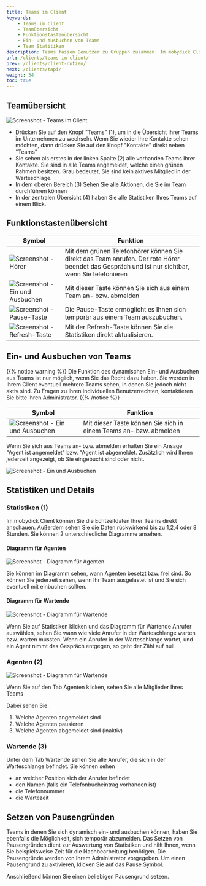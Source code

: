 ```yaml
---
title: Teams im Client
keywords:
    - Teams im Client
    - Teamübersicht
    - Funktionstastenübersicht
    - Ein- und Ausbuchen von Teams
    - Team Statitiken
description: Teams fassen Benutzer zu Gruppen zusammen. Im mobydick Client sehen Sie, zu welchen Teams es in Ihrem Unternehmen gibt und können aktiv in einem Team arbeiten.
url: /clients/teams-im-client/
prev: /clients/client-nutzen/
next: /clients/tapi/
weight: 34
toc: true
---
```


## Teamübersicht
![Screenshot - Teams im Client](../../images/client_team_uebersicht.png?width=90% "Teams im Client- Übersicht")

* Drücken Sie auf den Knopf "Teams" (1), um in die Übersicht Ihrer Teams im Unternehmen zu wechseln. Wenn Sie wieder Ihre Kontakte sehen möchten, dann drücken Sie auf den Knopf "Kontakte" direkt neben "Teams"
* Sie sehen als erstes in der linken Spalte (2) alle vorhanden Teams Ihrer Kontakte. Sie sind in alle Teams angemeldet, welche einen grünen Rahmen besitzen. Grau bedeutet, Sie sind kein aktives Mitglied in der Warteschlage.
* In dem oberen Bereich (3)  Sehen Sie alle Aktionen, die Sie im Team durchführen können
* In der zentralen Übersicht (4) haben Sie alle Statistiken Ihres Teams auf einem Blick.


## Funktionstastenübersicht

|Symbol|Funktion|
|---|---|
| ![Screenshot - Hörer](../../images/client_team_phone.png?width=200 "Team anrufen") |Mit dem grünen Telefonhörer können Sie direkt das Team anrufen. Der rote Hörer beendet das Gespräch und ist nur sichtbar, wenn Sie telefonieren|
| ![Screenshot - Ein und Ausbuchen](../../images/client_team_login.png?width=200 "Ein und Ausbuchen") |Mit dieser Taste können Sie sich aus einem Team an- bzw. abmelden|
|![Screenshot - Pause-Taste ](../../images/client_team_break.png?width=40 "Pause-Taste ")	|Die Pause-Taste ermöglicht es Ihnen sich temporär aus einem Team auszubuchen.|
|![Screenshot - Refresh-Taste ](../../images/client_team_refresh.png?width=40 "refresh Taste ")	|Mit der Refresh-Taste können Sie die Statistiken direkt aktualisieren.|

## Ein- und Ausbuchen von Teams

{{% notice warning %}}
Die Funktion des dynamischen Ein- und Ausbuchen aus Teams ist nur möglich, wenn Sie das Recht dazu haben. Sie werden in Ihrem Client eventuell mehrere Teams sehen, in denen Sie jedoch nicht aktiv sind. Zu Fragen zu Ihren individuellen Benutzerrechten, kontaktieren Sie bitte Ihren Administrator.
{{% /notice %}}

|Symbol|Funktion|
|------|--------|
|![Screenshot - Ein und Ausbuchen](../../images/client_team_login.png?width=100 "Ein und Ausbuchen")| Mit dieser Taste können Sie sich in einem Teams an- bzw. abmelden|

Wenn Sie sich aus Teams an- bzw. abmelden erhalten Sie ein Ansage "Agent ist angemeldet" bzw. "Agent ist abgemeldet.
Zusätzlich wird Ihnen jederzeit angezeigt, ob Sie eingebucht sind oder nicht.

![Screenshot - Ein und Ausbuchen](../../images/client_team_status.png "Ein und Ausbuchen")

## Statistiken und Details

### Statistiken (1)
Im mobydick Client können Sie die Echtzeitdaten Ihrer Teams direkt anschauen. Außerdem sehen Sie die Daten rückwirkend bis zu 1,2,4 oder 8 Stunden. Sie können 2 unterschiedliche Diagramme ansehen.

#### Diagramm für Agenten

![Screenshot - Diagramm für Agenten](../../images/client_team_agenten_statistiks.png?width=80% "Diagramm für Agenten")

Sie können im Diagramm sehen, wann Agenten besetzt bzw. frei sind. So können Sie jederzeit sehen, wenn Ihr Team ausgelastet ist und Sie sich eventuell mit einbuchen sollten.

#### Diagramm für Wartende

![Screenshot - Diagramm für Wartende](../../images/client_team_wartende_statistiks.png?width=80% "Diagramm für Wartende")

Wenn Sie auf Statistiken klicken und das Diagramm für Wartende Anrufer auswählen, sehen Sie wann wie viele Anrufer in der Warteschlange warten bzw. warten mussten. Wenn ein Anrufer in der Warteschlange wartet, und ein Agent nimmt das Gespräch entgegen, so geht der Zähl auf null.

### Agenten (2)

![Screenshot - Diagramm für Wartende](../../images/client_team_agenten.png?width=80% "Diagramm für Wartende")

Wenn Sie auf den Tab Agenten klicken, sehen Sie alle Mitglieder Ihres Teams

Dabei sehen Sie:
1. Welche Agenten angemeldet sind
2. Welche Agenten pausieren
3. Welche Agenten abgemeldet sind (inaktiv)

### Wartende (3)

Unter dem Tab Wartende sehen Sie alle Anrufer, die sich in der Warteschlange befindet. Sie können sehen

* an welcher Position sich der Anrufer befindet
* den Namen (falls ein Telefonbucheintrag vorhanden ist)
* die Telefonnummer
* die Wartezeit

## Setzen von Pausengründen
Teams in denen Sie sich dynamisch ein- und ausbuchen können, haben Sie ebenfalls die Möglichkeit, sich temporär abzumelden.
Das Setzen von Pausengründen dient zur Auswertung von Statistiken und hilft Ihnen, wenn Sie beispielsweise Zeit für die Nachbearbeitung benötigen.
Die Pausengründe werden von Ihrem Administrator vorgegeben. Um einen Pausengrund zu aktivieren, klicken Sie auf das Pause Symbol.

Anschließend können Sie einen beliebigen Pausengrund setzen.
